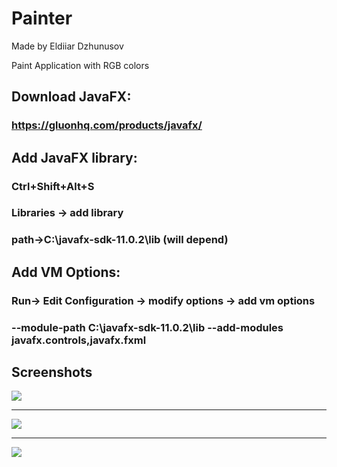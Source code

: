 # Painter
Made by Eldiiar Dzhunusov

Paint Application with RGB colors

## Download JavaFX:
### https://gluonhq.com/products/javafx/

## Add JavaFX library:

### Ctrl+Shift+Alt+S
### Libraries -> add library 
### path->C:\javafx-sdk-11.0.2\lib (will depend)

## Add VM Options:
### Run-> Edit Configuration -> modify options -> add vm options
### --module-path C:\javafx-sdk-11.0.2\lib --add-modules javafx.controls,javafx.fxml


## Screenshots
![](img1.png)

---

![](img2.png)

---

![](img3.png)
